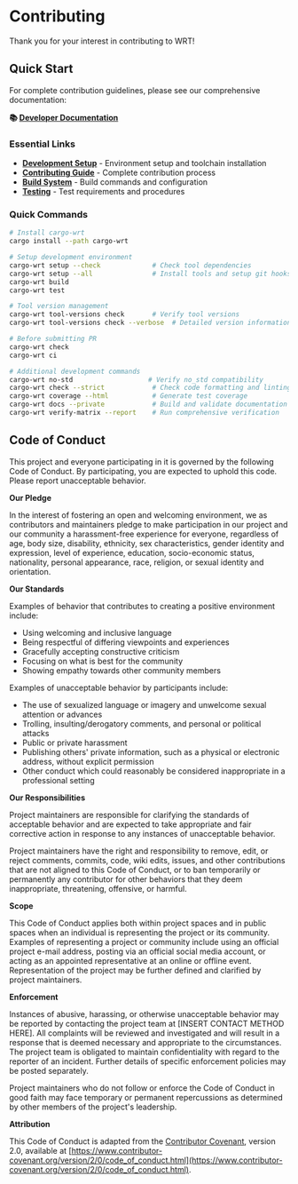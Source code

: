 # Contributing

Thank you for your interest in contributing to WRT!

## Quick Start

For complete contribution guidelines, please see our comprehensive documentation:

**📚 [Developer Documentation](./docs/source/developer/index.rst)**

### Essential Links

- **[Development Setup](./docs/source/developer/setup/index.rst)** - Environment setup and toolchain installation
- **[Contributing Guide](./docs/source/developer/contributing/index.rst)** - Complete contribution process
- **[Build System](./docs/source/developer/build_system/index.rst)** - Build commands and configuration
- **[Testing](./docs/source/developer/testing/index.rst)** - Test requirements and procedures

### Quick Commands

```bash
# Install cargo-wrt
cargo install --path cargo-wrt

# Setup development environment
cargo-wrt setup --check             # Check tool dependencies
cargo-wrt setup --all               # Install tools and setup git hooks
cargo-wrt build
cargo-wrt test

# Tool version management
cargo-wrt tool-versions check       # Verify tool versions
cargo-wrt tool-versions check --verbose  # Detailed version information

# Before submitting PR
cargo-wrt check
cargo-wrt ci

# Additional development commands
cargo-wrt no-std                   # Verify no_std compatibility
cargo-wrt check --strict            # Check code formatting and linting
cargo-wrt coverage --html           # Generate test coverage
cargo-wrt docs --private            # Build and validate documentation
cargo-wrt verify-matrix --report    # Run comprehensive verification
```

## Code of Conduct

<!-- TODO: Link to or include a Code of Conduct if applicable. -->
This project and everyone participating in it is governed by the following Code of Conduct. By participating, you are expected to uphold this code. Please report unacceptable behavior.

**Our Pledge**

In the interest of fostering an open and welcoming environment, we as contributors and maintainers pledge to make participation in our project and our community a harassment-free experience for everyone, regardless of age, body size, disability, ethnicity, sex characteristics, gender identity and expression, level of experience, education, socio-economic status, nationality, personal appearance, race, religion, or sexual identity and orientation.

**Our Standards**

Examples of behavior that contributes to creating a positive environment include:

*   Using welcoming and inclusive language
*   Being respectful of differing viewpoints and experiences
*   Gracefully accepting constructive criticism
*   Focusing on what is best for the community
*   Showing empathy towards other community members

Examples of unacceptable behavior by participants include:

*   The use of sexualized language or imagery and unwelcome sexual attention or advances
*   Trolling, insulting/derogatory comments, and personal or political attacks
*   Public or private harassment
*   Publishing others' private information, such as a physical or electronic address, without explicit permission
*   Other conduct which could reasonably be considered inappropriate in a professional setting

**Our Responsibilities**

Project maintainers are responsible for clarifying the standards of acceptable behavior and are expected to take appropriate and fair corrective action in response to any instances of unacceptable behavior.

Project maintainers have the right and responsibility to remove, edit, or reject comments, commits, code, wiki edits, issues, and other contributions that are not aligned to this Code of Conduct, or to ban temporarily or permanently any contributor for other behaviors that they deem inappropriate, threatening, offensive, or harmful.

**Scope**

This Code of Conduct applies both within project spaces and in public spaces when an individual is representing the project or its community. Examples of representing a project or community include using an official project e-mail address, posting via an official social media account, or acting as an appointed representative at an online or offline event. Representation of the project may be further defined and clarified by project maintainers.

**Enforcement**

Instances of abusive, harassing, or otherwise unacceptable behavior may be reported by contacting the project team at [INSERT CONTACT METHOD HERE]. All complaints will be reviewed and investigated and will result in a response that is deemed necessary and appropriate to the circumstances. The project team is obligated to maintain confidentiality with regard to the reporter of an incident. Further details of specific enforcement policies may be posted separately.

Project maintainers who do not follow or enforce the Code of Conduct in good faith may face temporary or permanent repercussions as determined by other members of the project's leadership.

**Attribution**

This Code of Conduct is adapted from the [Contributor Covenant](https://www.contributor-covenant.org), version 2.0, available at [https://www.contributor-covenant.org/version/2/0/code_of_conduct.html](https://www.contributor-covenant.org/version/2/0/code_of_conduct.html). 